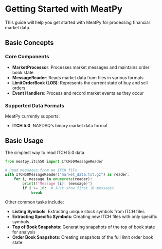 # Getting Started with MeatPy

This guide will help you get started with MeatPy for processing financial market data.

## Basic Concepts

### Core Components

- **MarketProcessor**: Processes market messages and maintains order book state
- **MessageReader**: Reads market data from files in various formats
- **LimitOrderBook (LOB)**: Represents the current state of buy and sell orders
- **Event Handlers**: Process and record market events as they occur

### Supported Data Formats

MeatPy currently supports:

- **ITCH 5.0**: NASDAQ's binary market data format

## Basic Usage

The simplest way to read ITCH 5.0 data:

```python
from meatpy.itch50 import ITCH50MessageReader

# Read messages from an ITCH file
with ITCH50MessageReader("market_data.txt.gz") as reader:
    for i, message in enumerate(reader):
        print(f"Message {i}: {message}")
        if i >= 10:  # Just show first 10 messages
            break
```


Other common tasks include:

- **Listing Symbols**: Extracting unique stock symbols from ITCH files
- **Extracting Specific Symbols**: Creating new ITCH files with only specific symbols
- **Top of Book Snapshots**: Generating snapshots of the top of book state for analysis
- **Order Book Snapshots**: Creating snapshots of the full limit order book state
